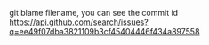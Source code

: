 git blame filename, you can see the commit id
https://api.github.com/search/issues?q=ee49f07dba3821109b3cf45404446f434a897558

